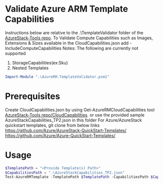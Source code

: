 # Validate Azure ARM Template Capabilities
Instructions below are relative to the .\TemplateValidator folder of the [AzureStack-Tools repo](..).
To Validate Compute Capabilities such as Images, Extensions & Sizes available in the CloudCapabilities.json add -IncludeComputeCapabilities
Notes: 
The following are currently not supported
1. StorageCapabilities(ex:Sku)
2. Nested Templates

```powershell
Import-Module ".\AzureRM.TemplateValidator.psm1"
```
# Prerequisites
Create CloudCapabilities.json by using Get-AzureRMCloudCapabilities tool [AzureStack-Tools repo/CloudCapabilities](../CloudCapabilities). or use the provided sample AzureStackCapabilities_TP2.json in this folder
For Azure/AzureStack quickstart templates, git clone from below links
https://github.com/Azure/AzureStack-QuickStart-Templates/
https://github.com/Azure/Azure-QuickStart-Templates/
# Usage
```powershell
$TemplatePath = "<Provide Template(s) Path>"
$CapabilitiesPath = ".\AzureStackCapabilities_TP2.json"
Test-AzureRMTemplate -TemplatePath $TemplatePath -CapabilitiesPath $CapabilitiesPath -Verbose #-IncludeComputeCapabilities
```